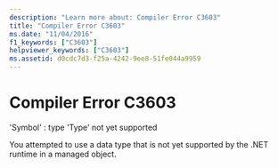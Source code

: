 ```yaml
---
description: "Learn more about: Compiler Error C3603"
title: "Compiler Error C3603"
ms.date: "11/04/2016"
f1_keywords: ["C3603"]
helpviewer_keywords: ["C3603"]
ms.assetid: d0cdc7d3-f25a-4242-9ee8-51fe044a9959
---
```

# Compiler Error C3603

'Symbol' : type 'Type' not yet supported

You attempted to use a data type that is not yet supported by the .NET runtime in a managed object.
